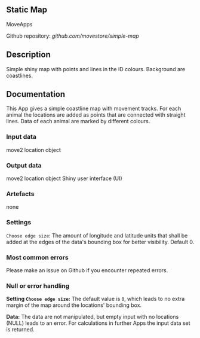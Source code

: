 ## Static Map
MoveApps

Github repository: *github.com/movestore/simple-map*

## Description
Simple shiny map with points and lines in the ID colours. Background are coastlines. 

## Documentation
This App gives a simple coastline map with movement tracks. For each animal the locations are added as points that are connected with straight lines. Data of each animal are marked by different colours.

### Input data
move2 location object

### Output data
move2 location object
Shiny user interface (UI)

### Artefacts
none

### Settings 
`Choose edge size`: The amount of longitude and latitude units that shall be added at the edges of the data's bounding box for better visibility. Default 0.

### Most common errors
Please make an issue on Github if you encounter repeated errors.

### Null or error handling
**Setting `Choose edge size`:** The default value is `0`, which leads to no extra margin of the map around the locations' bounding box.

**Data:** The data are not manipulated, but empty input with no locations (NULL) leads to an error. For calculations in further Apps the input data set is returned.
